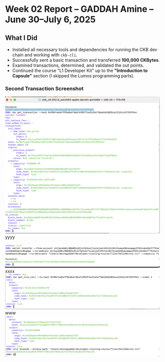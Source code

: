 # Week 02 Report – GADDAH Amine – June 30–July 6, 2025

## What I Did

- Installed all necessary tools and dependencies for running the CKB dev chain and working with `ckb-cli`.
- Successfully sent a basic transaction and transferred **100,000 CKBytes**.
- Examined transactions, determined, and validated the out points.
- Continued the course "L1 Developer Kit" up to the **"Introduction to Capsule"** section (I skipped the Lumos programming parts).

### Second Transaction Screenshot
![Transaction Screenshot 2](./Bildschirmfoto%202025-07-05%20um%2016.56.43.png)
 yyyy

![Storing Data](./Storing_Data.png)
xxxx
![Validating_OutPoints](./Validating_OutPoints.png)
www
![Verifying_Data-with_Hash](./Verifying_Data-with_Hash.png)
